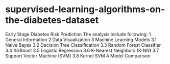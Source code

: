 # supervised-learning-algorithms-on-the-diabetes-dataset
Early Stage Diabetes Risk Prediction
The analysis include following:
1  General Information
2  Data Visualization
3  Machine Learning Models
3.1  Naive Bayes
3.2  Decision Tree Classification
3.3  Random Forest Classifier
3.4  XGBoost
3.5  Logistic Regression
3.6  K-Nearest Neighbors (K-NN)
3.7  Support Vector Machine (SVM)
3.8  Kernel SVM
4  Model Comparison

